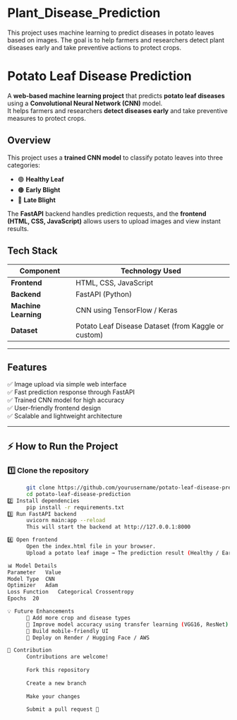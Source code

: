 # Plant_Disease_Prediction
This project uses machine learning to predict diseases in potato leaves based on images. The goal is to help farmers and researchers detect plant diseases early and take preventive actions to protect crops.

#  Potato Leaf Disease Prediction

A **web-based machine learning project** that predicts **potato leaf diseases** using a **Convolutional Neural Network (CNN)** model.  
It helps farmers and researchers **detect diseases early** and take preventive measures to protect crops.


##  Overview

This project uses a **trained CNN model** to classify potato leaves into three categories:
- 🟢 **Healthy Leaf**
- 🟠 **Early Blight**
- 🔴 **Late Blight**

The **FastAPI** backend handles prediction requests, and the **frontend (HTML, CSS, JavaScript)** allows users to upload images and view instant results.


##  Tech Stack

| Component | Technology Used |
|------------|-----------------|
| **Frontend** | HTML, CSS, JavaScript |
| **Backend** | FastAPI (Python) |
| **Machine Learning** | CNN using TensorFlow / Keras |
| **Dataset** | Potato Leaf Disease Dataset (from Kaggle or custom) |

---

##  Features

✅ Image upload via simple web interface  
✅ Fast prediction response through FastAPI  
✅ Trained CNN model for high accuracy  
✅ User-friendly frontend design  
✅ Scalable and lightweight architecture  

---

## ⚡ How to Run the Project

### 1️⃣ Clone the repository
```bash
      git clone https://github.com/yourusername/potato-leaf-disease-prediction.git
      cd potato-leaf-disease-prediction
2️⃣ Install dependencies
      pip install -r requirements.txt
3️⃣ Run FastAPI backend
      uvicorn main:app --reload
      This will start the backend at http://127.0.0.1:8000

4️⃣ Open frontend
      Open the index.html file in your browser.
      Upload a potato leaf image → The prediction result (Healthy / Early Blight / Late Blight) will appear instantly.

📊 Model Details
Parameter	Value
Model Type	CNN
Optimizer	Adam
Loss Function	Categorical Crossentropy
Epochs	20

💡 Future Enhancements
      🔹 Add more crop and disease types
      🔹 Improve model accuracy using transfer learning (VGG16, ResNet)
      🔹 Build mobile-friendly UI
      🔹 Deploy on Render / Hugging Face / AWS

🤝 Contribution
      Contributions are welcome!
      
      Fork this repository
      
      Create a new branch
      
      Make your changes
      
      Submit a pull request 🚀

